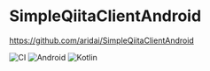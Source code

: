 # SimpleQiitaClientAndroid

https://github.com/aridai/SimpleQiitaClientAndroid

![CI](https://github.com/aridai/SimpleQiitaClientAndroid/workflows/CI/badge.svg)
![Android](https://img.shields.io/static/v1?label=platform&message=Android&color=green)
![Kotlin](https://img.shields.io/static/v1?label=language&message=Kotlin&color=orange)
